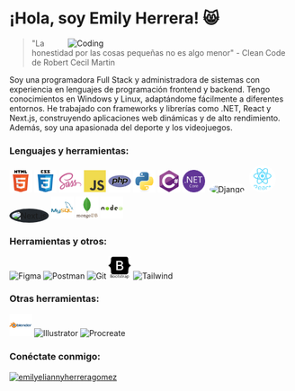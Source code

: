 # ¡Hola, soy Emily Herrera! 😸
<img align="right" alt="Coding" width="400" src="https://i.pinimg.com/564x/aa/a4/0a/aaa40aff4b7e043eb01eb3ccdfc9e31c.jpg">

> "La honestidad por las cosas pequeñas no es algo menor" - Clean Code de Robert Cecil Martin

Soy una programadora Full Stack y administradora de sistemas con experiencia en lenguajes de programación frontend y backend. Tengo conocimientos en Windows y Linux, adaptándome fácilmente a diferentes entornos. He trabajado con frameworks y librerías como .NET, React y Next.js, construyendo aplicaciones web dinámicas y de alto rendimiento. Además, soy una apasionada del deporte y los videojuegos.

<h3 align="left">Lenguajes y herramientas:</h3>
<p align="left">
<img src="https://raw.githubusercontent.com/devicons/devicon/master/icons/html5/html5-original-wordmark.svg" alt="HTML5" width="40" height="40"/>
<img src="https://raw.githubusercontent.com/devicons/devicon/master/icons/css3/css3-original-wordmark.svg" alt="CSS3" width="40" height="40"/>
<img src="https://raw.githubusercontent.com/devicons/devicon/master/icons/sass/sass-original.svg" alt="Sass" width="40" height="40"/>
<img src="https://raw.githubusercontent.com/devicons/devicon/master/icons/javascript/javascript-original.svg" alt="JavaScript" width="40" height="40"/>
<img src="https://raw.githubusercontent.com/devicons/devicon/master/icons/php/php-original.svg" alt="PHP" width="40" height="40"/>
<img src="https://raw.githubusercontent.com/devicons/devicon/master/icons/python/python-original.svg" alt="Python" width="40" height="40"/>
<img src="https://raw.githubusercontent.com/devicons/devicon/master/icons/csharp/csharp-original.svg" alt="C#" width="40" height="40"/>
<img src="https://raw.githubusercontent.com/devicons/devicon/master/icons/dotnetcore/dotnetcore-original.svg" alt=".NET" width="40" height="40"/>
<img src="https://w7.pngwing.com/pngs/609/443/png-transparent-django-original-logo-icon-thumbnail.png" alt="Django" width="40" height="40" style="background-color:white; padding:4px; border-radius:50%" />
<img src="https://raw.githubusercontent.com/devicons/devicon/master/icons/react/react-original-wordmark.svg" alt="React" width="40" height="40" style="background-color:white; padding:4px; border-radius:50%" />
<img src="https://decodenatura.com/static/fb8aa1bb70c9925ce1ae22dc2711b343/nextjs-logo.png" alt="Next.js" width="40" height="40" style="background-color:#24292e; padding:4px; border-radius:50%" />
<img src="https://raw.githubusercontent.com/devicons/devicon/master/icons/mysql/mysql-original-wordmark.svg" alt="MySQL" width="40" height="40"/>
<img src="https://raw.githubusercontent.com/devicons/devicon/master/icons/mongodb/mongodb-original-wordmark.svg" alt="MongoDB" width="40" height="40"/>
<img src="https://raw.githubusercontent.com/devicons/devicon/master/icons/nodejs/nodejs-original-wordmark.svg" alt="Node.js" width="40" height="40"/>
</p>

<h3 align="left">Herramientas y otros:</h3>
<p align="left">
<img src="https://www.vectorlogo.zone/logos/figma/figma-icon.svg" alt="Figma" width="40" height="40"/>
<img src="https://upload.wikimedia.org/wikipedia/commons/c/c2/Postman_%28software%29.png" alt="Postman" width="40" height="40"/>
<img src="https://www.vectorlogo.zone/logos/git-scm/git-scm-icon.svg" alt="Git" width="40" height="40"/>
<img src="https://raw.githubusercontent.com/devicons/devicon/master/icons/bootstrap/bootstrap-plain-wordmark.svg" alt="Bootstrap" width="40" height="40"/>
<img src="https://www.vectorlogo.zone/logos/tailwindcss/tailwindcss-icon.svg" alt="Tailwind" width="40" height="40"/>
</p>

<h3 align="left">Otras herramientas:</h3>
<p align="left">
<img src="https://raw.githubusercontent.com/devicons/devicon/master/icons/blender/blender-original-wordmark.svg" alt="Blender" width="40" height="40"/>
<img src="https://www.vectorlogo.zone/logos/adobe_illustrator/adobe_illustrator-icon.svg" alt="Illustrator" width="40" height="40"/>
<img src="https://logos-world.net/wp-content/uploads/2023/02/Procreate-Logo.png" alt="Procreate" width="40" height="40"/>
</p>

<h3 align="left">Conéctate conmigo:</h3>
<p align="left">
<a href="https://linkedin.com/in/emilyeliannyherreragomez" target="_blank" rel="noreferrer"><img align="center" src="https://raw.githubusercontent.com/rahuldkjain/github-profile-readme-generator/master/src/images/icons/Social/linked-in-alt.svg" alt="emilyeliannyherreragomez" height="30" width="40" /></a>
</p>
